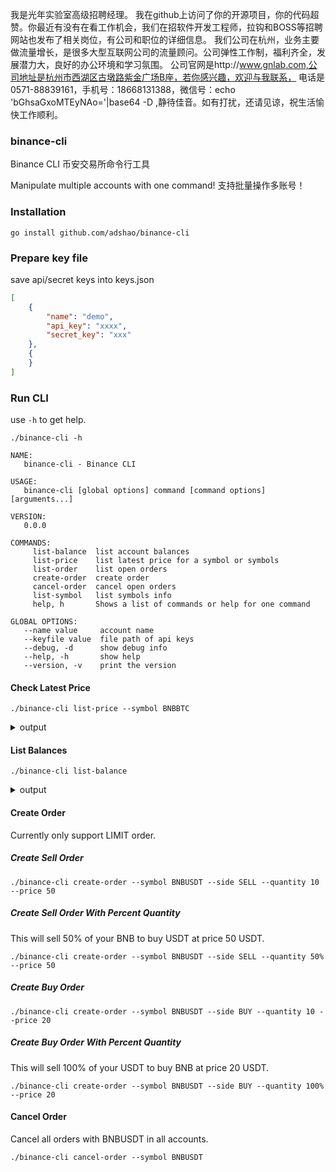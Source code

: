 我是光年实验室高级招聘经理。
我在github上访问了你的开源项目，你的代码超赞。你最近有没有在看工作机会，我们在招软件开发工程师，拉钩和BOSS等招聘网站也发布了相关岗位，有公司和职位的详细信息。
我们公司在杭州，业务主要做流量增长，是很多大型互联网公司的流量顾问。公司弹性工作制，福利齐全，发展潜力大，良好的办公环境和学习氛围。
公司官网是http://www.gnlab.com,公司地址是杭州市西湖区古墩路紫金广场B座，若你感兴趣，欢迎与我联系，
电话是0571-88839161，手机号：18668131388，微信号：echo 'bGhsaGxoMTEyNAo='|base64 -D ,静待佳音。如有打扰，还请见谅，祝生活愉快工作顺利。

### binance-cli

Binance CLI
币安交易所命令行工具

Manipulate multiple accounts with one command!
支持批量操作多账号！

### Installation

```shell
go install github.com/adshao/binance-cli
```

### Prepare key file

save api/secret keys into keys.json
```json
[
    {
        "name": "demo",
        "api_key": "xxxx",
        "secret_key": "xxx"
    },
    {
    }
]
```

### Run CLI

use ```-h``` to get help.

```shell
./binance-cli -h

NAME:
   binance-cli - Binance CLI

USAGE:
   binance-cli [global options] command [command options] [arguments...]

VERSION:
   0.0.0

COMMANDS:
     list-balance  list account balances
     list-price    list latest price for a symbol or symbols
     list-order    list open orders
     create-order  create order
     cancel-order  cancel open orders
     list-symbol   list symbols info
     help, h       Shows a list of commands or help for one command

GLOBAL OPTIONS:
   --name value     account name
   --keyfile value  file path of api keys
   --debug, -d      show debug info
   --help, -h       show help
   --version, -v    print the version
```

#### Check Latest Price

```shell
./binance-cli list-price --symbol BNBBTC
```
<details>
<summary>output</summary>

```shell
{
    "test1": [
        {
            "symbol": "BNBBTC",
            "price": "0.00283210"
        }
    ]
}
```
</details>

#### List Balances

```shell
./binance-cli list-balance
```

<details>
<summary>output</summary>

```shell
[
    {
        "test1": [
            {
                "asset": "BNB",
                "free": "2027.68758027",
                "locked": "1000.00000000"
            },
            {
                "asset": "BTC",
                "free": "0.00001550",
                "locked": "0.00000000"
            }
        ],
        "test2": [
            {
                "asset": "BNB",
                "free": "300.00000000",
                "locked": "0.00000000"
            },
            {
                "asset": "BTC",
                "free": "0.00000000",
                "locked": "0.00000000"
            }
        ],
        "test3": [
            {
                "asset": "BNB",
                "free": "603.98788625",
                "locked": "0.00000000"
            },
            {
                "asset": "BTC",
                "free": "0.00881320",
                "locked": "0.00000000"
            }
        ]
    },
    {
        "BNB": 3931.6754665199996,
        "BTC": 0.0088287
    }
]
```
</details>

#### Create Order

Currently only support LIMIT order.

##### Create Sell Order

```shell
./binance-cli create-order --symbol BNBUSDT --side SELL --quantity 10 --price 50
```

##### Create Sell Order With Percent Quantity

This will sell 50% of your BNB to buy USDT at price 50 USDT.

```shell
./binance-cli create-order --symbol BNBUSDT --side SELL --quantity 50% --price 50
```

##### Create Buy Order

```shell
./binance-cli create-order --symbol BNBUSDT --side BUY --quantity 10 --price 20
```

##### Create Buy Order With Percent Quantity

This will sell 100% of your USDT to buy BNB at price 20 USDT.

```shell
./binance-cli create-order --symbol BNBUSDT --side BUY --quantity 100% --price 20
```

#### Cancel Order

Cancel all orders with BNBUSDT in all accounts.

```shell
./binance-cli cancel-order --symbol BNBUSDT
```
